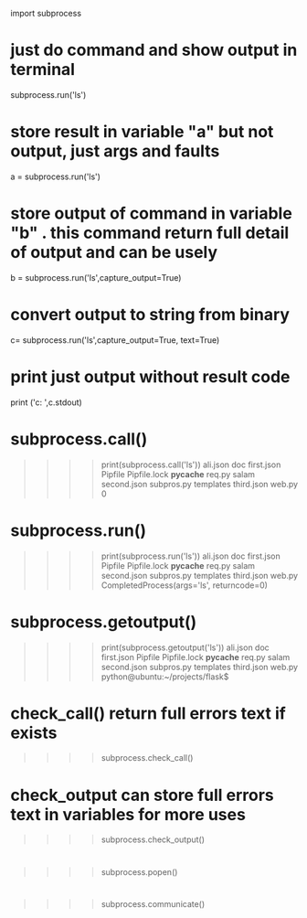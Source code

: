 
import subprocess

# just do command and show output in terminal
subprocess.run('ls')

# store result in variable "a" but not output, just args and faults
a = subprocess.run('ls')

# store output of command in variable "b" . this command return full detail of output and can be usely
b = subprocess.run('ls',capture_output=True)

# convert output to string from binary 
c= subprocess.run('ls',capture_output=True, text=True)

# print just output without result code 
print ('c: ',c.stdout)

# subprocess.call()
>>>>print(subprocess.call('ls'))
ali.json  doc  first.json  Pipfile  Pipfile.lock  __pycache__  req.py  salam  second.json  subpros.py  templates  third.json  web.py
0
# subprocess.run()
>>>>print(subprocess.run('ls'))
ali.json  doc  first.json  Pipfile  Pipfile.lock  __pycache__  req.py  salam  second.json  subpros.py  templates  third.json  web.py
CompletedProcess(args='ls', returncode=0)

# subprocess.getoutput()
>>>>print(subprocess.getoutput('ls'))
ali.json
doc
first.json
Pipfile
Pipfile.lock
__pycache__
req.py
salam
second.json
subpros.py
templates
third.json
web.py
python@ubuntu:~/projects/flask$ 

# check_call() return full errors text if exists
>>>>subprocess.check_call()

# check_output can store full errors text in variables for more uses
>>>>subprocess.check_output()

# 
>>>>subprocess.popen()

#
>>>>subprocess.communicate()


